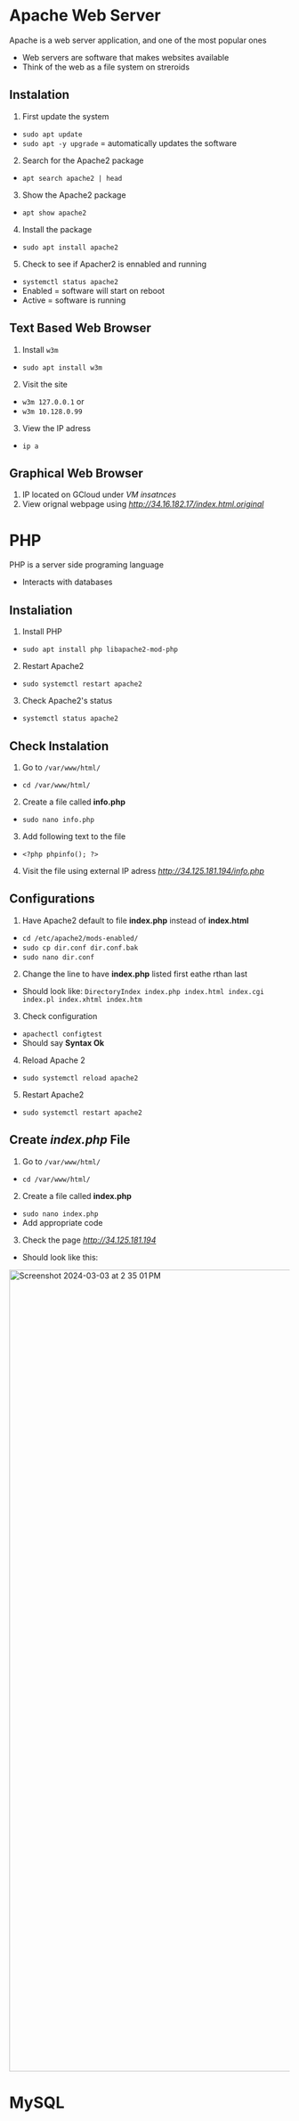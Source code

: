 # Apache Web Server
Apache is a web server application, and one of the most popular ones
- Web servers are software that makes websites available
- Think of the web as a file system on streroids

## Instalation
1. First update the system
- `sudo apt update`
- `sudo apt -y upgrade` = automatically updates the software
2. Search for the Apache2 package
- `apt search apache2 | head`
3. Show the Apache2 package
- `apt show apache2`
4. Install the package
- `sudo apt install apache2`
5. Check to see if Apacher2 is ennabled and running
- `systemctl status apache2`
- Enabled = software will start on reboot
- Active = software is running

## Text Based Web Browser
1. Install `w3m`
- `sudo apt install w3m`
2. Visit the site
- `w3m 127.0.0.1` or
- `w3m 10.128.0.99`
3. View the IP adress
- `ip a`

## Graphical Web Browser
1. IP located on GCloud under *VM insatnces*
2. View orignal webpage using *http://34.16.182.17/index.html.original*


# PHP
PHP is a server side programing language
- Interacts with databases

## Instaliation
1. Install PHP
- `sudo apt install php libapache2-mod-php`
2. Restart Apache2
- `sudo systemctl restart apache2`
3. Check Apache2's status
- `systemctl status apache2`

## Check Instalation
1. Go to `/var/www/html/`
- `cd /var/www/html/`
2. Create a file called **info.php**
- `sudo nano info.php`
3. Add following text to the file
- `<?php
  phpinfo();
  ?>`
4. Visit the file using external IP adress *http://34.125.181.194/info.php*

## Configurations
1. Have Apache2 default to file **index.php** instead of **index.html**
- `cd /etc/apache2/mods-enabled/`
- `sudo cp dir.conf dir.conf.bak`
- `sudo nano dir.conf`
2. Change the line to have **index.php** listed first eathe rthan last
- Should look like: `DirectoryIndex index.php index.html index.cgi index.pl index.xhtml index.htm`
3. Check configuration
- `apachectl configtest`
-  Should say **Syntax Ok**
4. Reload Apache 2
- `sudo systemctl reload apache2`
5. Restart Apache2
- `sudo systemctl restart apache2`

## Create *index.php* File
1. Go to `/var/www/html/`
- `cd /var/www/html/`
2. Create a file called **index.php**
- `sudo nano index.php`
- Add appropriate code
3. Check the page *http://34.125.181.194*
- Should look like this:
<img width="1440" alt="Screenshot 2024-03-03 at 2 35 01 PM" src="https://github.com/JacJenk54/LIS-690/assets/157763172/e29b8dbc-b983-4f90-af97-f857b32b6424">

# MySQL

